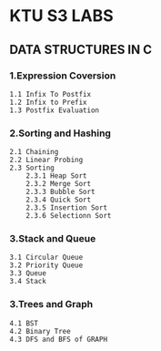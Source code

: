 
# KTU S3 LABS
## DATA STRUCTURES IN C
### 1.Expression Coversion
    1.1 Infix To Postfix
    1.2 Infix to Prefix
    1.3 Postfix Evaluation
### 2.Sorting and Hashing
    2.1 Chaining
    2.2 Linear Probing
    2.3 Sorting
        2.3.1 Heap Sort
        2.3.2 Merge Sort
        2.3.3 Bubble Sort
        2.3.4 Quick Sort
        2.3.5 Insertion Sort
        2.3.6 Selectionn Sort

### 3.Stack and Queue
    3.1 Circular Queue
    3.2 Priority Queue
    3.3 Queue
    3.4 Stack

### 3.Trees and Graph
    4.1 BST
    4.2 Binary Tree
    4.3 DFS and BFS of GRAPH

